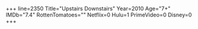 +++
line=2350
Title="Upstairs Downstairs"
Year=2010
Age="7+"
IMDb="7.4"
RottenTomatoes=""
Netflix=0
Hulu=1
PrimeVideo=0
Disney=0
+++

